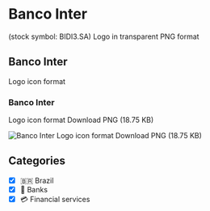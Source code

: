 # Banco Inter
 (stock symbol: BIDI3.SA) Logo in transparent PNG format

## Banco Inter
 Logo icon format

### Banco Inter
 Logo icon format Download PNG (18.75 KB)

![Banco Inter
 Logo icon format Download PNG (18.75 KB)](/img/orig/BIDI3.SA-80308cff.png)



## Categories
- [x] 🇧🇷 Brazil
- [x] 🏦 Banks
- [x] 💳 Financial services
